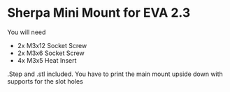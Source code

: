 # Sherpa Mini Mount for EVA 2.3
You will need

* 2x M3x12 Socket Screw
* 2x M3x6 Socket Screw
* 4x M3x5 Heat Insert

.Step and .stl included. You have to print the main mount upside down with supports for the slot holes
